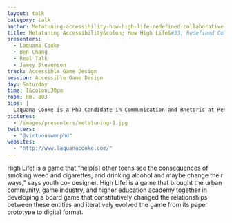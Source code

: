 ```yaml
---
layout: talk
category: talk
anchor: Metatuning-accessibility-how-high-life-redefined-collaborative-design
title: Metatuning Accessibility&colon; How High Life&#33; Redefined Collaborative Design
presenters:
  - Laquana Cooke
  - Ben Chang
  - Real Talk
  - Jamey Stevenson
track: Accessible Game Design
session: Accessible Game Design
day: Saturday
time: 1&colon;30pm
room: Rm. 803
bios: |
  Laquana Cooke is a PhD Candidate in Communication and Rhetoric at Rensselaer Polytechnic Institute whose dissertation seeks to amend current game-based learning (GBL) strategies to address racial/ethnic disparities in STEM Education through a game design pedagogical framework she conceptualizes as Metatuning. Metatuning, as a result of Laquana’s interdisciplinary and multi-industrial experiences, sits at the intersection of critical pedagogy, games criticism, and the performative view of game design practices. As a part-time Game Designer, Laquana’s research and teaching revolves around concepts of students&#39;/ players’ sociotechnical and sociocultural experiences in procedural spaces. Ben Chang is an electronic artist and director of the Games and Simulation Arts and Sciences program at Rensselaer. His work explores the intersections of virtual environments and experimental gaming with contemporary media art. Using materials ranging from immersive visualization systems to modified surveillance cameras, hacked video games, and antique telegraphs, his work brings out the chaotic, human qualities in technological systems.Darryl Nunn is a Game Designer at 1st Playable Productions. Foster is a youth advocate for Real Talk.
pictures:
  - /images/presenters/metatuning-1.jpg
twitters:
  - "@virtuouswmnphd"
websites:
  - "http://www.laquanacooke.com/"
---
```

High Life! is a game that “help[s] other teens see the consequences of smoking weed and cigarettes, and drinking alcohol and maybe change their ways,” says youth co- designer.  High Life! is a game that brought the urban community, game industry, and higher education academy together in developing a board game that constitutively changed the relationships between these entities and iteratively evolved the game from its paper prototype to digital format. 

